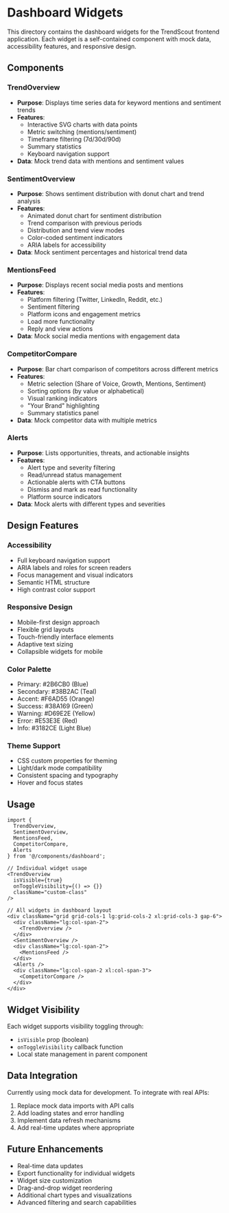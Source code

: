 # Dashboard Widgets

This directory contains the dashboard widgets for the TrendScout frontend application. Each widget is a self-contained component with mock data, accessibility features, and responsive design.

## Components

### TrendOverview
- **Purpose**: Displays time series data for keyword mentions and sentiment trends
- **Features**: 
  - Interactive SVG charts with data points
  - Metric switching (mentions/sentiment)
  - Timeframe filtering (7d/30d/90d)
  - Summary statistics
  - Keyboard navigation support
- **Data**: Mock trend data with mentions and sentiment values

### SentimentOverview
- **Purpose**: Shows sentiment distribution with donut chart and trend analysis
- **Features**:
  - Animated donut chart for sentiment distribution
  - Trend comparison with previous periods
  - Distribution and trend view modes
  - Color-coded sentiment indicators
  - ARIA labels for accessibility
- **Data**: Mock sentiment percentages and historical trend data

### MentionsFeed
- **Purpose**: Displays recent social media posts and mentions
- **Features**:
  - Platform filtering (Twitter, LinkedIn, Reddit, etc.)
  - Sentiment filtering
  - Platform icons and engagement metrics
  - Load more functionality
  - Reply and view actions
- **Data**: Mock social media mentions with engagement data

### CompetitorCompare
- **Purpose**: Bar chart comparison of competitors across different metrics
- **Features**:
  - Metric selection (Share of Voice, Growth, Mentions, Sentiment)
  - Sorting options (by value or alphabetical)
  - Visual ranking indicators
  - "Your Brand" highlighting
  - Summary statistics panel
- **Data**: Mock competitor data with multiple metrics

### Alerts
- **Purpose**: Lists opportunities, threats, and actionable insights
- **Features**:
  - Alert type and severity filtering
  - Read/unread status management
  - Actionable alerts with CTA buttons
  - Dismiss and mark as read functionality
  - Platform source indicators
- **Data**: Mock alerts with different types and severities

## Design Features

### Accessibility
- Full keyboard navigation support
- ARIA labels and roles for screen readers
- Focus management and visual indicators
- Semantic HTML structure
- High contrast color support

### Responsive Design
- Mobile-first design approach
- Flexible grid layouts
- Touch-friendly interface elements
- Adaptive text sizing
- Collapsible widgets for mobile

### Color Palette
- Primary: #2B6CB0 (Blue)
- Secondary: #38B2AC (Teal)
- Accent: #F6AD55 (Orange)
- Success: #38A169 (Green)
- Warning: #D69E2E (Yellow)
- Error: #E53E3E (Red)
- Info: #3182CE (Light Blue)

### Theme Support
- CSS custom properties for theming
- Light/dark mode compatibility
- Consistent spacing and typography
- Hover and focus states

## Usage

```tsx
import { 
  TrendOverview, 
  SentimentOverview, 
  MentionsFeed, 
  CompetitorCompare, 
  Alerts 
} from '@/components/dashboard';

// Individual widget usage
<TrendOverview 
  isVisible={true} 
  onToggleVisibility={() => {}} 
  className="custom-class" 
/>

// All widgets in dashboard layout
<div className="grid grid-cols-1 lg:grid-cols-2 xl:grid-cols-3 gap-6">
  <div className="lg:col-span-2">
    <TrendOverview />
  </div>
  <SentimentOverview />
  <div className="lg:col-span-2">
    <MentionsFeed />
  </div>
  <Alerts />
  <div className="lg:col-span-2 xl:col-span-3">
    <CompetitorCompare />
  </div>
</div>
```

## Widget Visibility

Each widget supports visibility toggling through:
- `isVisible` prop (boolean)
- `onToggleVisibility` callback function
- Local state management in parent component

## Data Integration

Currently using mock data for development. To integrate with real APIs:

1. Replace mock data imports with API calls
2. Add loading states and error handling
3. Implement data refresh mechanisms
4. Add real-time updates where appropriate

## Future Enhancements

- Real-time data updates
- Export functionality for individual widgets
- Widget size customization
- Drag-and-drop widget reordering
- Additional chart types and visualizations
- Advanced filtering and search capabilities
